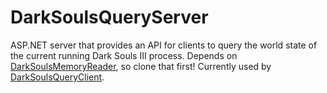 # DarkSoulsQueryServer
 
ASP.NET server that provides an API for clients to query the world state of the current running Dark Souls III process. Depends on [DarkSoulsMemoryReader](https://github.com/srogee/DarkSoulsMemoryReader), so clone that first! Currently used by [DarkSoulsQueryClient](https://github.com/srogee/DarkSoulsQueryClient).
